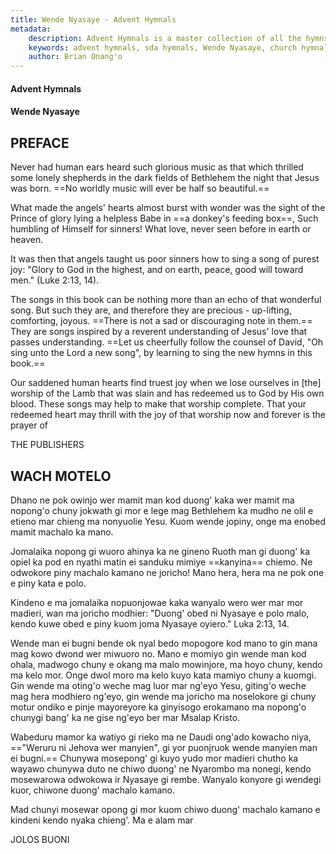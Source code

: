 ```yaml
---
title: Wende Nyasaye - Advent Hymnals
metadata:
    description: Advent Hymnals is a master collection of all the hymns sung by adventists as contained in such hymnals as Wende Nyasaye, Church hymnal and Seventh Day adventist hymnal, millenial harp. These are a rich source of church history as well as of music.
    keywords: advent hymnals, sda hymnals, Wende Nyasaye, church hymnal, millenial harp, sdah, seventh-day adventist hymnal
    author: Brian Onang'o
---
```


#### Advent Hymnals
#### Wende Nyasaye

## PREFACE

Never had human ears heard such glorious music as that which thrilled some lonely shepherds in the dark fields of Bethlehem the night that Jesus was born.  ==No worldly music will ever be half so beautiful.==

What made the angels' hearts almost burst with wonder was the sight of the Prince of glory lying a helpless Babe in  ==a donkey's feeding box==, Such humbling of Himself for sinners! What love, never seen before in earth or heaven.

It was then that angels taught us poor sinners how to sing a song of purest joy: "Glory to God in the highest, and on earth, peace, good will toward men." (Luke 2:13, 14).

The songs in this book can be nothing more than an echo of that wonderful song. But such they are, and therefore they are precious - up-lifting, comforting, joyous.  ==There is not a sad or discouraging note in them.== They are songs inspired by a reverent understanding of Jesus' love that passes understanding.  ==Let us cheerfully follow the counsel of David, "Oh sing unto the Lord a new song", by learning to sing the new hymns in this book.==

Our saddened human hearts find truest joy when we lose ourselves in [the] worship of the Lamb that was slain and has redeemed us to God by His own blood. These songs may help to make that worship complete. That your redeemed heart may thrill with the joy of that worship now and forever is the prayer of

THE PUBLISHERS

## WACH MOTELO
Dhano ne pok owinjo wer mamit man kod duong' kaka wer mamit ma nopong'o chuny jokwath gi mor e lege mag Bethlehem ka mudho ne olil e etieno mar chieng ma nonyuolie Yesu. Kuom wende jopiny, onge ma enobed mamit machalo ka mano.

Jomalaika nopong gi wuoro ahinya ka ne gineno Ruoth man gi duong' ka opiel ka pod en nyathi matin ei sanduku mimiye  ==kanyina== chiemo. Ne odwokore piny machalo kamano ne joricho! Mano hera, hera ma ne pok one e piny kata e polo.

Kindeno e ma jomalaika nopuonjowae kaka wanyalo wero wer mar mor madieri, wan ma joricho modhier: "Duong' obed ni Nyasaye e polo malo, kendo kuwe obed e piny kuom joma Nyasaye oyiero." Luka 2:13, 14.

Wende man ei bugni bende ok nyal bedo mopogore kod mano to gin mana mag kowo dwond wer miwuoro no. Mano e momiyo gin wende man kod ohala, madwogo chuny e okang ma malo mowinjore, ma hoyo chuny, kendo ma kelo mor. Onge dwol moro ma kelo kuyo kata mamiyo chuny a kuomgi. Gin wende ma oting'o weche mag luor mar ng'eyo Yesu, giting'o weche mag hera modhiero ng'eyo, gin wende ma joricho ma noselokore gi chuny motur ondiko e pinje mayoreyore ka ginyisogo erokamano ma nopong'o chunygi bang' ka ne gise ng'eyo ber mar Msalap Kristo.

Wabeduru mamor ka watiyo gi rieko ma ne Daudi ong'ado kowacho niya,  =="Weruru ni Jehova wer manyien", gi yor puonjruok wende manyien man ei bugni.== Chunywa mosepong' gi kuyo yudo mor madieri chutho ka wayawo chunywa duto ne chiwo duong' ne Nyarombo ma nonegi, kendo mosewarowa odwokowa ir Nyasaye gi rembe. Wanyalo konyore gi wendegi kuor, chiwone duong' machalo kamano.

Mad chunyi mosewar opong gi mor kuom chiwo duong' machalo kamano e kindeni kendo nyaka chieng'. Ma e alam mar

JOLOS BUONI